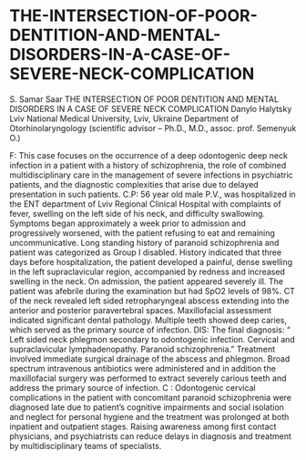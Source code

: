 # THE-INTERSECTION-OF-POOR-DENTITION-AND-MENTAL-DISORDERS-IN-A-CASE-OF-SEVERE-NECK-COMPLICATION

S. Samar Saar
THE INTERSECTION OF POOR DENTITION AND MENTAL DISORDERS IN A CASE OF SEVERE NECK COMPLICATION
Danylo Halytsky Lviv National Medical University, Lviv, Ukraine
Department of Otorhinolaryngology
(scientific advisor – Ph.D., M.D., assoc. prof. Semenyuk O.)

F: This case focuses on the occurrence of a deep odontogenic deep neck infection in a patient with a history of schizophrenia, the role of combined multidisciplinary care in the management of severe infections in psychiatric patients, and the diagnostic complexities that arise due to delayed presentation in such patients.
 C.P: 56 year old male P.V., was hospitalized in the ENT department of Lviv Regional Clinical Hospital with complaints of fever, swelling on the left side of his neck, and difficulty swallowing. Symptoms began approximately a week prior to admission and progressively worsened, with the patient refusing to eat and remaining uncommunicative. Long standing history of paranoid schizophrenia and patient was categorized as Group I disabled. History indicated that three days before hospitalization, the patient developed a painful, dense swelling in the left supraclavicular region, accompanied by redness and increased swelling in the neck. On admission, the patient appeared severely ill. The patient was afebrile during the examination but had SpO2 levels of 98%. CT of the neck revealed left sided retropharyngeal abscess extending into the anterior and posterior paravertebral spaces. Maxillofacial assessment indicated significant dental pathology. Multiple teeth showed deep caries, which served as the primary source of infection.
 DIS: The final diagnosis: “ Left sided neck phlegmon secondary to odontogenic infection. Cervical and supraclavicular lymphadenopathy.  Paranoid schizophrenia.” Treatment involved immediate surgical drainage of the abscess and phlegmon. Broad spectrum intravenous antibiotics were administered and in addition the maxillofacial surgery was performed to extract severely carious teeth and address the primary source of infection. 
C : Odontogenic cervical complications in the patient with concomitant paranoid schizophrenia were diagnosed late due to patient’s cognitive impairments and social isolation and neglect for personal hygiene and the treatment was prolonged at both inpatient and outpatient stages. Raising awareness among first contact physicians, and psychiatrists can reduce delays in diagnosis and treatment by multidisciplinary teams of specialists.
 
